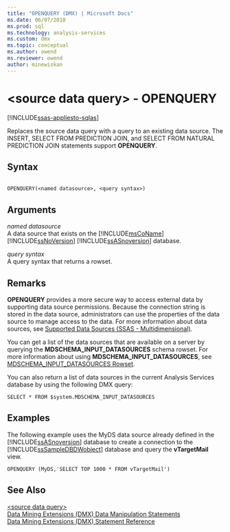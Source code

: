 ```yaml
---
title: "OPENQUERY (DMX) | Microsoft Docs"
ms.date: 06/07/2018
ms.prod: sql
ms.technology: analysis-services
ms.custom: dmx
ms.topic: conceptual
ms.author: owend
ms.reviewer: owend
author: minewiskan
---
```

# &lt;source data query&gt; - OPENQUERY
[!INCLUDE[ssas-appliesto-sqlas](../includes/ssas-appliesto-sqlas.md)]

  Replaces the source data query with a query to an existing data source. The INSERT, SELECT FROM PREDICTION JOIN, and SELECT FROM NATURAL PREDICTION JOIN statements support **OPENQUERY**.  
  
## Syntax  
  
```  
  
OPENQUERY(<named datasource>, <query syntax>)  
```  
  
## Arguments  
 *named datasource*  
 A data source that exists on the [!INCLUDE[msCoName](../includes/msconame-md.md)] [!INCLUDE[ssNoVersion](../includes/ssnoversion-md.md)] [!INCLUDE[ssASnoversion](../includes/ssasnoversion-md.md)] database.  
  
 *query syntax*  
 A query syntax that returns a rowset.  
  
## Remarks  
 **OPENQUERY** provides a more secure way to access external data by supporting data source permissions. Because the connection string is stored in the data source, administrators can use the properties of the data source to manage access to the data. For more information about data sources, see [Supported Data Sources &#40;SSAS - Multidimensional&#41;](https://docs.microsoft.com/analysis-services/multidimensional-models/supported-data-sources-ssas-multidimensional).  
  
 You can get a list of the data sources that are available on a server by querying the **MDSCHEMA_INPUT_DATASOURCES** schema rowset. For more information about using **MDSCHEMA_INPUT_DATASOURCES**, see [MDSCHEMA_INPUT_DATASOURCES Rowset](https://docs.microsoft.com/bi-reference/schema-rowsets/ole-db-olap/mdschema-input-datasources-rowset).  
  
 You can also return a list of data sources in the current Analysis Services database by using the following DMX query:  
  
 `SELECT * FROM $system.MDSCHEMA_INPUT_DATASOURCES`  
  
## Examples  
 The following example uses the MyDS data source already defined in the [!INCLUDE[ssASnoversion](../includes/ssasnoversion-md.md)] database to create a connection to the [!INCLUDE[ssSampleDBDWobject](../includes/sssampledbdwobject-md.md)] database and query the **vTargetMail** view.  
  
```  
OPENQUERY (MyDS,'SELECT TOP 1000 * FROM vTargetMail')  
```  
  
## See Also  
 [&#60;source data query&#62;](../dmx/source-data-query.md)   
 [Data Mining Extensions &#40;DMX&#41; Data Manipulation Statements](../dmx/dmx-statements-data-manipulation.md)   
 [Data Mining Extensions &#40;DMX&#41; Statement Reference](../dmx/data-mining-extensions-dmx-statements.md)  
  
  
